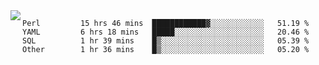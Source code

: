 

<a href="https://github.com/anuraghazra/github-readme-stats">
  <img align="left" src="https://github-readme-stats.vercel.app/api?username=kfly8&count_private=true&show_icons=true&theme=calm" />
</a>


<!--START_SECTION:waka-->

```text
Perl         15 hrs 46 mins  ████████████▓░░░░░░░░░░░░   51.19 %
YAML         6 hrs 18 mins   █████░░░░░░░░░░░░░░░░░░░░   20.46 %
SQL          1 hr 39 mins    █▒░░░░░░░░░░░░░░░░░░░░░░░   05.39 %
Other        1 hr 36 mins    █▒░░░░░░░░░░░░░░░░░░░░░░░   05.20 %
```

<!--END_SECTION:waka-->
